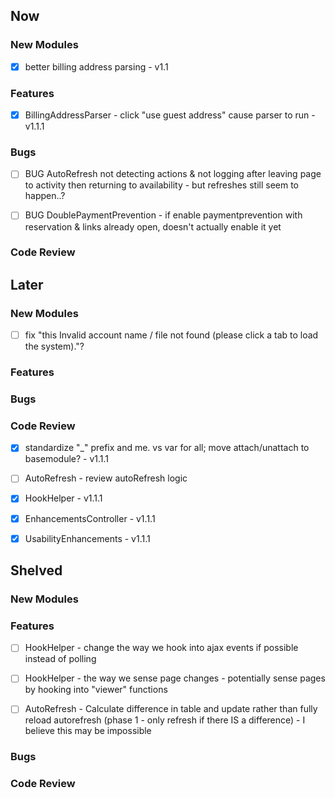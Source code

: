 ## Now

### New Modules
- [X] better billing address parsing - v1.1


### Features
- [X] BillingAddressParser - click "use guest address" cause parser to run - v1.1.1

 
### Bugs
- [ ] BUG AutoRefresh not detecting actions & not logging after leaving page to activity then returning to availability - but refreshes still seem to happen..?
- [ ] BUG DoublePaymentPrevention - if enable paymentprevention with reservation & links already open, doesn't actually enable it yet	

 
### Code Review


## Later


### New Modules
- [ ] fix "this Invalid account name / file not found (please click a tab to load the system)."?


### Features


### Bugs


### Code Review
- [X] standardize "_" prefix and me. vs var for all; move attach/unattach to basemodule? - v1.1.1
- [ ] AutoRefresh - review autoRefresh logic
- [X] HookHelper - v1.1.1
- [X] EnhancementsController - v1.1.1
- [X] UsabilityEnhancements - v1.1.1


## Shelved

### New Modules


### Features
- [ ] HookHelper - change the way we hook into ajax events if possible instead of polling
- [ ] HookHelper - the way we sense page changes - potentially sense pages by hooking into "viewer" functions
- [ ] AutoRefresh - Calculate difference in table and update rather than fully reload autorefresh (phase 1 - only refresh if there IS a difference) - I believe this may be impossible


### Bugs


### Code Review